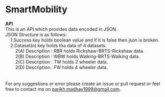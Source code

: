 # SmartMobility
<b>API</b><br/>
This is an API which provides data encoded in JSON.<br/>
 JSON Structure is as follows:<br/>
 	&nbsp;&nbsp;&nbsp;&nbsp;1.Success key holds boolean value and if it is false then json is broken.<br/>
	&nbsp;&nbsp;&nbsp;&nbsp;2.Dataset(n) key holds tha data of 4 datasets.<br/>
  	&nbsp;&nbsp;&nbsp;&nbsp;&nbsp;&nbsp;&nbsp;&nbsp;2(A) Description : RBR holds Rickshaw-BRTS-Rickshaw data.<br/>
	&nbsp;&nbsp;&nbsp;&nbsp;&nbsp;&nbsp;&nbsp;&nbsp;2(B) Description : WBW holds Walking-BRTS-Walking data.<br/>
	&nbsp;&nbsp;&nbsp;&nbsp;&nbsp;&nbsp;&nbsp;&nbsp;2(C) Description : TW holds 2 wheeler data.<br/>
&nbsp;&nbsp;&nbsp;&nbsp;&nbsp;&nbsp;&nbsp;&nbsp;2(D) Description : FW holds 4 wheeler data.<br/>
<br/><br/>
For any suggestions or error please create an issue or pull request or feel free to contact me on <a href="mailto:parikh.madhav1999@gmail.com">parikh.madhav1999@gmail.com</a>.


